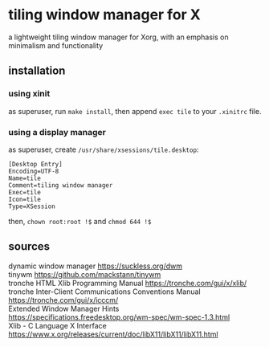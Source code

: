 # tiling window manager for X

a lightweight tiling window manager for Xorg, with an emphasis on minimalism and functionality

## installation

### using xinit
as superuser, run ```make install```, then append ```exec tile``` to your ```.xinitrc``` file.

### using a display manager
as superuser, create ```/usr/share/xsessions/tile.desktop```:
```
[Desktop Entry]
Encoding=UTF-8
Name=tile
Comment=tiling window manager
Exec=tile
Icon=tile
Type=XSession
```  
then, ```chown root:root !$``` and ```chmod 644 !$```  

## sources

dynamic window manager https://suckless.org/dwm  
tinywm https://github.com/mackstann/tinywm  
tronche HTML Xlib Programming Manual https://tronche.com/gui/x/xlib/  
tronche Inter-Client Communications Conventions Manual https://tronche.com/gui/x/icccm/  
Extended Window Manager Hints https://specifications.freedesktop.org/wm-spec/wm-spec-1.3.html  
Xlib - C Language X Interface https://www.x.org/releases/current/doc/libX11/libX11/libX11.html  
